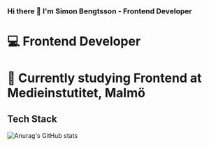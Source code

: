 ### Hi there 👋 I'm Simon Bengtsson - Frontend Developer 

# 💻 Frontend Developer
# 🌱 Currently studying Frontend at Medieinstutitet, Malmö

## Tech Stack

![Anurag's GitHub stats](https://github-readme-stats.vercel.app/api?username=s1monbengtsson&show_icons=true&theme=transparent)

<!--
**s1monbengtsson/s1monbengtsson** is a ✨ _special_ ✨ repository because its `README.md` (this file) appears on your GitHub profile.

Here are some ideas to get you started:

- 🔭 I’m currently working on ...
- 🌱 I’m currently learning ...
- 👯 I’m looking to collaborate on ...
- 🤔 I’m looking for help with ...
- 💬 Ask me about ...
- 📫 How to reach me: ...
- 😄 Pronouns: ...
- ⚡ Fun fact: ...
-->
